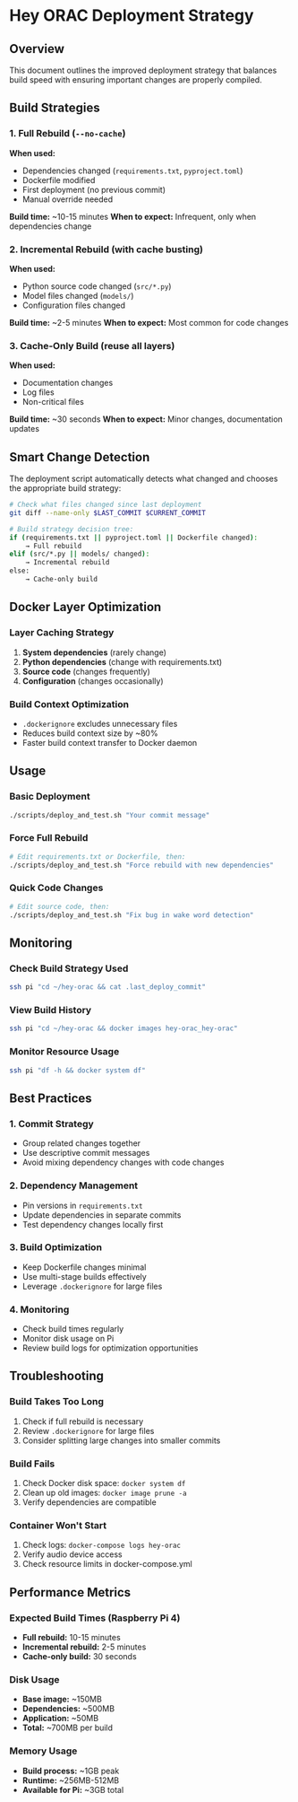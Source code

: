 # Hey ORAC Deployment Strategy

## Overview

This document outlines the improved deployment strategy that balances build speed with ensuring important changes are properly compiled.

## Build Strategies

### 1. **Full Rebuild** (`--no-cache`)
**When used:**
- Dependencies changed (`requirements.txt`, `pyproject.toml`)
- Dockerfile modified
- First deployment (no previous commit)
- Manual override needed

**Build time:** ~10-15 minutes
**When to expect:** Infrequent, only when dependencies change

### 2. **Incremental Rebuild** (with cache busting)
**When used:**
- Python source code changed (`src/*.py`)
- Model files changed (`models/`)
- Configuration files changed

**Build time:** ~2-5 minutes
**When to expect:** Most common for code changes

### 3. **Cache-Only Build** (reuse all layers)
**When used:**
- Documentation changes
- Log files
- Non-critical files

**Build time:** ~30 seconds
**When to expect:** Minor changes, documentation updates

## Smart Change Detection

The deployment script automatically detects what changed and chooses the appropriate build strategy:

```bash
# Check what files changed since last deployment
git diff --name-only $LAST_COMMIT $CURRENT_COMMIT

# Build strategy decision tree:
if (requirements.txt || pyproject.toml || Dockerfile changed):
    → Full rebuild
elif (src/*.py || models/ changed):
    → Incremental rebuild
else:
    → Cache-only build
```

## Docker Layer Optimization

### Layer Caching Strategy
1. **System dependencies** (rarely change)
2. **Python dependencies** (change with requirements.txt)
3. **Source code** (changes frequently)
4. **Configuration** (changes occasionally)

### Build Context Optimization
- `.dockerignore` excludes unnecessary files
- Reduces build context size by ~80%
- Faster build context transfer to Docker daemon

## Usage

### Basic Deployment
```bash
./scripts/deploy_and_test.sh "Your commit message"
```

### Force Full Rebuild
```bash
# Edit requirements.txt or Dockerfile, then:
./scripts/deploy_and_test.sh "Force rebuild with new dependencies"
```

### Quick Code Changes
```bash
# Edit source code, then:
./scripts/deploy_and_test.sh "Fix bug in wake word detection"
```

## Monitoring

### Check Build Strategy Used
```bash
ssh pi "cd ~/hey-orac && cat .last_deploy_commit"
```

### View Build History
```bash
ssh pi "cd ~/hey-orac && docker images hey-orac_hey-orac"
```

### Monitor Resource Usage
```bash
ssh pi "df -h && docker system df"
```

## Best Practices

### 1. **Commit Strategy**
- Group related changes together
- Use descriptive commit messages
- Avoid mixing dependency changes with code changes

### 2. **Dependency Management**
- Pin versions in `requirements.txt`
- Update dependencies in separate commits
- Test dependency changes locally first

### 3. **Build Optimization**
- Keep Dockerfile changes minimal
- Use multi-stage builds effectively
- Leverage `.dockerignore` for large files

### 4. **Monitoring**
- Check build times regularly
- Monitor disk usage on Pi
- Review build logs for optimization opportunities

## Troubleshooting

### Build Takes Too Long
1. Check if full rebuild is necessary
2. Review `.dockerignore` for large files
3. Consider splitting large changes into smaller commits

### Build Fails
1. Check Docker disk space: `docker system df`
2. Clean up old images: `docker image prune -a`
3. Verify dependencies are compatible

### Container Won't Start
1. Check logs: `docker-compose logs hey-orac`
2. Verify audio device access
3. Check resource limits in docker-compose.yml

## Performance Metrics

### Expected Build Times (Raspberry Pi 4)
- **Full rebuild:** 10-15 minutes
- **Incremental rebuild:** 2-5 minutes
- **Cache-only build:** 30 seconds

### Disk Usage
- **Base image:** ~150MB
- **Dependencies:** ~500MB
- **Application:** ~50MB
- **Total:** ~700MB per build

### Memory Usage
- **Build process:** ~1GB peak
- **Runtime:** ~256MB-512MB
- **Available for Pi:** ~3GB total 